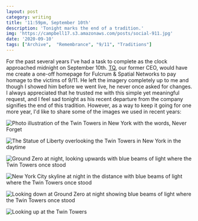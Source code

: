 ```yaml
---
layout: post
category: writing
title: '11:59pm, September 10th'
description: 'Tonight marks the end of a tradition.'
img: 'https://campbell17.s3.amazonaws.com/posts/social-911.jpg'
date: '2020-09-10'
tags: ["Archive",  "Remembrance", "9/11", "Traditions"]
---
```


For the past several years I've had a task to complete as the clock approached midnight on September 10th. [TQ](https://www.linkedin.com/in/anthonyquartararo/), our former CEO, would have me create a one-off homepage for Fulcrum & Spatial Networks to pay homage to the victims of 9/11. He left the imagery completely up to me and though I showed him before we went live, he never once asked for changes. I always appreciated that he trusted me with this simple yet meaningful request, and I feel sad tonight as his recent departure from the company signifies the end of this tradition. However, as a way to keep it going for one more year, I'd like to share some of the images we used in recent years:

<!--more-->

![Photo illustration of the Twin Towers in New York with the words, Never Forget](https://campbell17.s3.amazonaws.com/posts/hero-homepage-911-1.jpg)

![The Statue of Liberty overlooking the Twin Towers in New York in the daytime](https://campbell17.s3.amazonaws.com/posts/hero-homepage-911-2.jpg)

![Ground Zero at night, looking upwards with blue beams of light where the Twin Towers once stood](https://campbell17.s3.amazonaws.com/posts/background911-2017.jpg)

![New York City skyline at night in the distance with blue beams of light where the Twin Towers once stood](https://campbell17.s3.amazonaws.com/posts/background911-2016.jpg)

![Looking down at Ground Zero at night showing blue beams of light where the Twin Towers once stood](https://campbell17.s3.amazonaws.com/posts/background911-2015.jpg)

![Looking up at the Twin Towers](https://campbell17.s3.amazonaws.com/posts/background911-2014.jpg)
